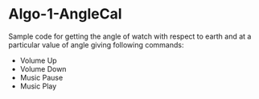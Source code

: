 # Algo-1-AngleCal
Sample code for getting the angle of watch with respect to earth and at a particular value of angle giving following commands:
- Volume Up
- Volume Down
- Music Pause
- Music Play
